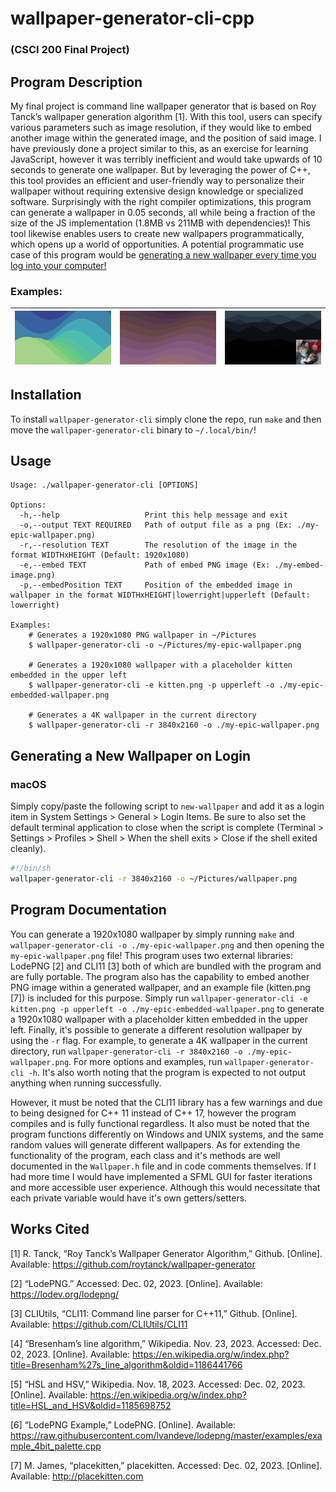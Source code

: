 # wallpaper-generator-cli-cpp
### (CSCI 200 Final Project)

## Program Description

My final project is command line wallpaper generator that is based on Roy Tanck’s wallpaper generation algorithm [1]. With this tool, users can specify various parameters such as image resolution, if they would like to embed another image within the generated image, and the position of said image. I have previously done a project similar to this, as an exercise for learning JavaScript, however it was terribly inefficient and would take upwards of 10 seconds to generate one wallpaper. But by leveraging the power of C++, this tool provides an efficient and user-friendly way to personalize their wallpaper without requiring extensive design knowledge or specialized software. Surprisingly with the right compiler optimizations, this program can generate a wallpaper in 0.05 seconds, all while being a fraction of the size of the JS implementation (1.8MB vs 211MB with dependencies)! This tool likewise enables users to create new wallpapers programmatically, which opens up a world of opportunities. A potential programmatic use case of this program would be [generating a new wallpaper every time you log into your computer!](#generating-a-new-wallpaper-on-login)

### Examples:

| ![Example 1](docs/1.png) | ![Example 2](docs/2.png) | ![Example 2](docs/3.png) |
|--------------------------|--------------------------|--------------------------|

## Installation
To install `wallpaper-generator-cli` simply clone the repo, run `make` and then move the `wallpaper-generator-cli` binary to `~/.local/bin/`!

## Usage
```
Usage: ./wallpaper-generator-cli [OPTIONS]

Options:
  -h,--help                   Print this help message and exit
  -o,--output TEXT REQUIRED   Path of output file as a png (Ex: ./my-epic-wallpaper.png)
  -r,--resolution TEXT        The resolution of the image in the format WIDTHxHEIGHT (Default: 1920x1080)
  -e,--embed TEXT             Path of embed PNG image (Ex: ./my-embed-image.png)
  -p,--embedPosition TEXT     Position of the embedded image in wallpaper in the format WIDTHxHEIGHT|lowerright|upperleft (Default: lowerright)

Examples:
    # Generates a 1920x1080 PNG wallpaper in ~/Pictures
	$ wallpaper-generator-cli -o ~/Pictures/my-epic-wallpaper.png

    # Generates a 1920x1080 wallpaper with a placeholder kitten embedded in the upper left
	$ wallpaper-generator-cli -e kitten.png -p upperleft -o ./my-epic-embedded-wallpaper.png

    # Generates a 4K wallpaper in the current directory 
	$ wallpaper-generator-cli -r 3840x2160 -o ./my-epic-wallpaper.png
```
## Generating a New Wallpaper on Login 

### macOS
Simply copy/paste the following script to `new-wallpaper` and add it as a login item in System Settings > General > Login Items. Be sure to also set the default terminal application to close when the script is complete (Terminal > Settings > Profiles > Shell > When the shell exits > Close if the shell exited cleanly).
```sh
#!/bin/sh
wallpaper-generator-cli -r 3840x2160 -o ~/Pictures/wallpaper.png
```

## Program Documentation

You can generate a 1920x1080 wallpaper by simply running `make` and `wallpaper-generator-cli -o ./my-epic-wallpaper.png` and then opening the `my-epic-wallpaper.png` file! This program uses two external libraries: LodePNG [2] and CLI11 [3] both of which are bundled with the program and are fully portable. The program also has the capability to embed another PNG image within a generated wallpaper, and an example file (kitten.png [7]) is included for this purpose. Simply run `wallpaper-generator-cli -e kitten.png -p upperleft -o ./my-epic-embedded-wallpaper.png` to generate a 1920x1080 wallpaper with a placeholder kitten embedded in the upper left. Finally, it's possible to generate a different resolution wallpaper by using the `-r` flag. For example, to generate a 4K wallpaper in the current directory, run `wallpaper-generator-cli -r 3840x2160 -o ./my-epic-wallpaper.png`. For more options and examples, run `wallpaper-generator-cli -h`. It's also worth noting that the program is expected to not output anything when running successfully.

However, it must be noted that the CLI11 library has a few warnings and due to being designed for C++ 11 instead of C++ 17, however the program compiles and is fully functional regardless. It also must be noted that the program functions differently on Windows and UNIX systems, and the same random values will generate different wallpapers. As for extending the functionality of the program, each class and it's methods are well documented in the `Wallpaper.h` file and in code comments themselves. If I had more time I would have implemented a SFML GUI for faster iterations and more accessible user experience. Although this would necessitate that each private variable would have it's own getters/setters.

## Works Cited

[1] R. Tanck, “Roy Tanck’s Wallpaper Generator Algorithm,” Github. [Online]. Available: https://github.com/roytanck/wallpaper-generator

[2] “LodePNG.” Accessed: Dec. 02, 2023. [Online]. Available: https://lodev.org/lodepng/

[3] CLIUtils, “CLI11: Command line parser for C++11,” Github. [Online]. Available: https://github.com/CLIUtils/CLI11

[4] “Bresenham’s line algorithm,” Wikipedia. Nov. 23, 2023. Accessed: Dec. 02, 2023. [Online]. Available: https://en.wikipedia.org/w/index.php?title=Bresenham%27s_line_algorithm&oldid=1186441766

[5] “HSL and HSV,” Wikipedia. Nov. 18, 2023. Accessed: Dec. 02, 2023. [Online]. Available: https://en.wikipedia.org/w/index.php?title=HSL_and_HSV&oldid=1185698752

[6] “LodePNG Example,” LodePNG. [Online]. Available: https://raw.githubusercontent.com/lvandeve/lodepng/master/examples/example_4bit_palette.cpp

[7] M. James, “placekitten,” placekitten. Accessed: Dec. 02, 2023. [Online]. Available: http://placekitten.com
